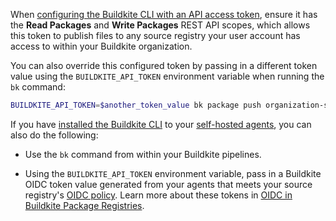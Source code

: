 When [configuring the Buildkite CLI with an API access token](/docs/platform/cli/configuration), ensure it has the **Read Packages** and **Write Packages** REST API scopes, which allows this token to publish files to any source registry your user account has access to within your Buildkite organization.

You can also override this configured token by passing in a different token value using the `BUILDKITE_API_TOKEN` environment variable when running the `bk` command:

```bash
BUILDKITE_API_TOKEN=$another_token_value bk package push organization-slug/registry-slug ./path/to/my/file.ext
```

If you have [installed the Buildkite CLI](/docs/platform/cli/installation) to your [self-hosted agents](/docs/agent/v3/installation), you can also do the following:

- Use the `bk` command from within your Buildkite pipelines.

- Using the `BUILDKITE_API_TOKEN` environment variable, pass in a Buildkite OIDC token value generated from your agents that meets your source registry's [OIDC policy](/docs/package-registries/security/oidc#define-an-oidc-policy-for-a-registry). Learn more about these tokens in [OIDC in Buildkite Package Registries](/docs/package-registries/security/oidc).
